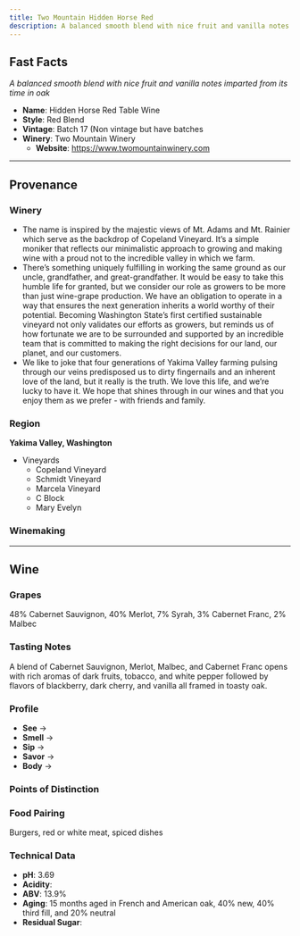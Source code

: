 ```yaml
---
title: Two Mountain Hidden Horse Red
description: A balanced smooth blend with nice fruit and vanilla notes imparted from its time in oak
---
```


## Fast Facts
*A balanced smooth blend with nice fruit and vanilla notes imparted from its time in oak*
 - **Name**: Hidden Horse Red Table Wine
 - **Style**: Red Blend
 - **Vintage**: Batch 17 (Non vintage but have batches
 - **Winery**: Two Mountain Winery
     - **Website**: https://www.twomountainwinery.com

---

## Provenance
### Winery
 - The name is inspired by the majestic views of Mt. Adams and Mt. Rainier which serve as the backdrop of Copeland Vineyard. It’s a simple moniker that reflects our minimalistic approach to growing and making wine with a proud not to the incredible valley in which we farm.
 - There’s something uniquely fulfilling in working the same ground as our uncle, grandfather, and great-grandfather. It would be easy to take this humble life for granted, but we consider our role as growers to be more than just wine-grape production. We have an obligation to operate in a way that ensures the next generation inherits a world worthy of their potential. Becoming Washington State’s first certified sustainable vineyard not only validates our efforts as growers, but reminds us of how fortunate we are to be surrounded and supported by an incredible team that is committed to making the right decisions for our land, our planet, and our customers.
 - We like to joke that four generations of Yakima Valley farming pulsing through our veins predisposed us to dirty fingernails and an inherent love of the land, but it really is the truth. We love this life, and we’re lucky to have it. We hope that shines through in our wines and that you enjoy them as we prefer - with friends and family.

### Region
**Yakima Valley, Washington**
 - Vineyards
	- Copeland Vineyard
	- Schmidt Vineyard
	- Marcela Vineyard
	- C Block
	- Mary Evelyn

### Winemaking 

---

## Wine
### Grapes
48% Cabernet Sauvignon, 40% Merlot, 7% Syrah, 3% Cabernet Franc, 2% Malbec

### Tasting Notes
A blend of Cabernet Sauvignon, Merlot, Malbec, and Cabernet Franc opens with rich aromas of dark fruits, tobacco, and white pepper followed by flavors of blackberry, dark cherry, and vanilla all framed in toasty oak.

### Profile
 - **See** →  
 - **Smell** → 
 - **Sip** → 
 - **Savor** → 
 - **Body** → 

### Points of Distinction

### Food Pairing
Burgers, red or white meat, spiced dishes

### Technical Data
 - **pH**: 3.69
 - **Acidity**: 
 - **ABV**: 13.9%
 - **Aging**: 15 months aged in French and American oak, 40% new, 40% third fill, and 20% neutral
 - **Residual Sugar**: 
